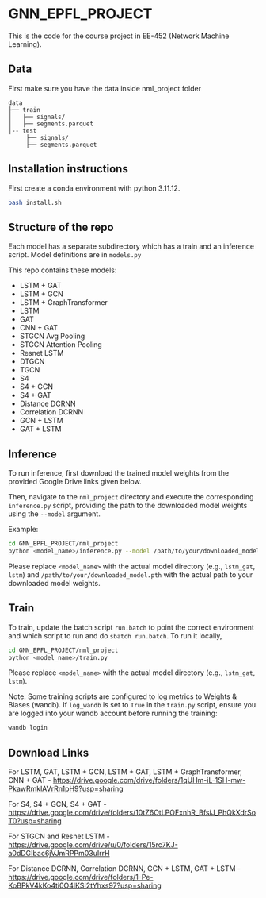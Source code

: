 # GNN_EPFL_PROJECT

This is the code for the course project in EE-452 (Network Machine Learning).

## Data
First make sure you have the data inside nml_project folder
```
data 
├── train 
│   ├── signals/
│   ├── segments.parquet
│-- test
     ├── signals/
     ├── segments.parquet
```

## Installation instructions

First create a conda environment with python 3.11.12.

```bash
bash install.sh
```

## Structure of the repo

Each model has a separate subdirectory which has a train and an inference script. Model definitions are in `models.py`

This repo contains these models:

*   LSTM + GAT
*   LSTM + GCN
*   LSTM + GraphTransformer
*   LSTM
*   GAT
*   CNN + GAT
*   STGCN Avg Pooling
*   STGCN Attention Pooling
*   Resnet LSTM
*   DTGCN
*   TGCN
*   S4 
*   S4 + GCN
*   S4 + GAT
*   Distance DCRNN
*   Correlation DCRNN
*   GCN + LSTM
*   GAT + LSTM

## Inference

To run inference, first download the trained model weights from the provided Google Drive links given below.

Then, navigate to the `nml_project` directory and execute the corresponding `inference.py` script, providing the path to the downloaded model weights using the `--model` argument.

Example:

```bash
cd GNN_EPFL_PROJECT/nml_project
python <model_name>/inference.py --model /path/to/your/downloaded_model.pth
```

Please replace `<model_name>` with the actual model directory (e.g., `lstm_gat`, `lstm`) and `/path/to/your/downloaded_model.pth` with the actual path to your downloaded model weights.

## Train

To train, update the batch script `run.batch` to point the correct environment and which script to run and do `sbatch run.batch`. To run it locally,

```bash
cd GNN_EPFL_PROJECT/nml_project
python <model_name>/train.py
```

Please replace `<model_name>` with the actual model directory (e.g., `lstm_gat`, `lstm`).

Note: Some training scripts are configured to log metrics to Weights & Biases (wandb). If `log_wandb` is set to `True` in the `train.py` script, ensure you are logged into your wandb account before running the training:

```bash
wandb login
```

## Download Links

For LSTM, GAT, LSTM + GCN, LSTM + GAT, LSTM + GraphTransformer, CNN + GAT - https://drive.google.com/drive/folders/1qUHm-iL-1SH-mw-PkawRmklAVrRn1pH9?usp=sharing

For S4, S4 + GCN, S4 + GAT - https://drive.google.com/drive/folders/10tZ6OtLPOFxnhR_BfsiJ_PhQkXdrSoT0?usp=sharing

For STGCN and Resnet LSTM - https://drive.google.com/drive/u/0/folders/15rc7KJ-a0dDGIbac6jVJmRPPm03uIrrH

For Distance DCRNN, Correlation DCRNN, GCN + LSTM, GAT + LSTM - https://drive.google.com/drive/folders/1-Pe-KoBPkV4kKo4ti0O4lKSI2tYhxs97?usp=sharing

